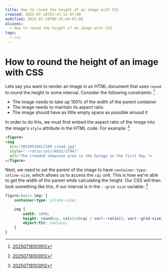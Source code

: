 ```yaml
---
title: How to round the height of an image with CSS
created: 2025-07-18T03:47:11-07:00
modified: 2025-07-19T00:35:40-07:00
aliases:
  - How to round the height of an image with CSS
tags:
  - css
---
```


# How to round the height of an image with CSS

Lets say you want to render an image in an HTML document that uses `round` to round the height to some interval. Consider the following constraints: [^1]

- The image needs to take up 100% of the width of the parent container
- The image needs to maintain its aspect ratio
- The image should have as little empty space as possible around it

In order to do this, we must first embed the aspect ratio of the image into the image's `style` attribute in the HTML code. For example: [^1]

```html
<figure>
<img
  src="20250516012109_crowd.jpg"
  style="--ratio:calc(4032/1794)"
  alt="The crowded showcase area in the Garage on the first day.">
</figure>
```

Next, we need to set the parent of the image to have `container-type: inline-size`, which allows us to access the `cqi` unit. This is how we're able to get the width of the parent while calculating the height. Our CSS will then look something like this, if our interval is in the `--grid-size` variable: [^1]

```css
figure:has(> img) {
    container-type: inline-size;

    img {
        width: 100%;
        height: round(up, calc(100cqi / var(--ratio)), var(--grid-size));
        object-fit: contain;
    }
}
```

[^1]: [20250718103912](../entries/20250718103912.md)
